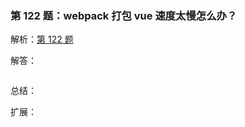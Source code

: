### 第 122 题：webpack 打包 vue 速度太慢怎么办？

解析：[第 122 题](https://github.com/Advanced-Frontend/Daily-Interview-Question/issues/238)

解答：



```javascript

```

总结：



扩展：




